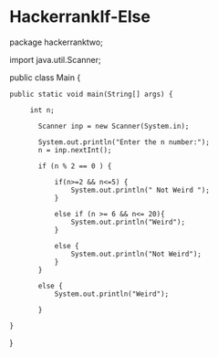# HackerrankIf-Else
package hackerranktwo;

import java.util.Scanner;

public class Main {
	

	public static void main(String[] args) {
		
		 int n;
	       
	       Scanner inp = new Scanner(System.in); 
	      
	       System.out.println("Enter the n number:");
	       n = inp.nextInt();
	       
	       if (n % 2 == 0 ) {
	    	   
	    	   if(n>=2 && n<=5) {
	  	    	   System.out.println(" Not Weird ");
	    	   }
	    	   
	    	   else if (n >= 6 && n<= 20){
	    		   System.out.println("Weird");
	    	   }
	    	   
	    	   else {
	    		   System.out.println("Not Weird");
	    	   }
	       }
	       
	       else {
	    	   System.out.println("Weird");
	    	   
	       }

	}
}


